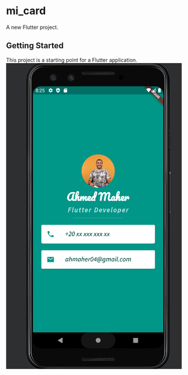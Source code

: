 # mi_card

A new Flutter project.

## Getting Started

This project is a starting point for a Flutter application.
![alt text](https://github.com/ahmed336-cell/mi_card/blob/master/app.PNG?raw=true)

